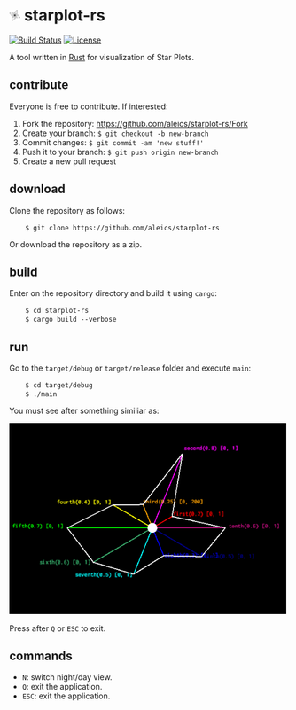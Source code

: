 # <img src="img/starplot-icon.png" alt="starplot-icon" width="20"/> starplot-rs

[![Build Status](https://travis-ci.org/aleics/starplot-rs.svg?branch=master)](https://travis-ci.org/aleics/starplot-rs) [![License](https://img.shields.io/crates/l/cage.svg)](https://opensource.org/licenses/MIT) 

A tool written in [Rust](https://www.rust-lang.org) for visualization of Star Plots.

## contribute
Everyone is free to contribute. If interested:

1. Fork the repository: https://github.com/aleics/starplot-rs/Fork
2. Create your branch: `$ git checkout -b new-branch`
3. Commit changes: `$ git commit -am 'new stuff!'`
4. Push it to your branch: `$ git push origin new-branch`
5. Create a new pull request

## download
Clone the repository as follows:

```
    $ git clone https://github.com/aleics/starplot-rs
```

Or download the repository as a zip.

## build
Enter on the repository directory and build it using `cargo`:

```
    $ cd starplot-rs
    $ cargo build --verbose
```

## run
Go to the `target/debug` or `target/release` folder and execute `main`:

```
    $ cd target/debug
    $ ./main
```

You must see after something similiar as:

<img src="img/starplot-1.png" alt="starplot-night" width="500"/>

Press after `Q` or `ESC` to exit.

## commands

* `N`: switch night/day view.
* `Q`: exit the application.
* `ESC`: exit the application. 
